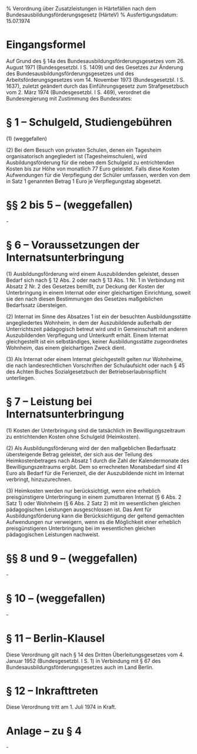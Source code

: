 % Verordnung über Zusatzleistungen in Härtefällen nach dem Bundesausbildungsförderungsgesetz  (HärteV)
% Ausfertigungsdatum: 15.07.1974
 
# Eingangsformel

Auf Grund des § 14a des Bundesausbildungsförderungsgesetzes vom 26. August 1971 (Bundesgesetzbl. I S. 1409) und des Gesetzes zur Änderung des Bundesausbildungsförderungsgesetzes und des Arbeitsförderungsgesetzes vom 14. November 1973 (Bundesgesetzbl. I S. 1637), zuletzt geändert durch das Einführungsgesetz zum Strafgesetzbuch vom 2. März 1974 (Bundesgesetzbl. I S. 469), verordnet die Bundesregierung mit Zustimmung des Bundesrates:

# § 1 – Schulgeld, Studiengebühren

(1) (weggefallen)

(2) Bei dem Besuch von privaten Schulen, denen ein Tagesheim organisatorisch angegliedert ist (Tagesheimschulen), wird Ausbildungsförderung für die neben dem Schulgeld zu entrichtenden Kosten bis zur Höhe von monatlich 77 Euro geleistet. Falls diese Kosten Aufwendungen für die Verpflegung der Schüler umfassen, werden von dem in Satz 1 genannten Betrag 1 Euro je Verpflegungstag abgesetzt.

# §§ 2 bis 5 – (weggefallen)

\-

# § 6 – Voraussetzungen der Internatsunterbringung

(1) Ausbildungsförderung wird einem Auszubildenden geleistet, dessen Bedarf sich nach § 12 Abs. 2 oder nach § 13 Abs. 1 Nr. 1 in Verbindung mit Absatz 2 Nr. 2 des Gesetzes bemißt, zur Deckung der Kosten der Unterbringung in einem Internat oder einer gleichartigen Einrichtung, soweit sie den nach diesen Bestimmungen des Gesetzes maßgeblichen Bedarfssatz übersteigen.

(2) Internat im Sinne des Absatzes 1 ist ein der besuchten Ausbildungsstätte angegliedertes Wohnheim, in dem der Auszubildende außerhalb der Unterrichtszeit pädagogisch betreut wird und in Gemeinschaft mit anderen Auszubildenden Verpflegung und Unterkunft erhält. Einem Internat gleichgestellt ist ein selbständiges, keiner Ausbildungsstätte zugeordnetes Wohnheim, das einem gleichartigen Zweck dient.

(3) Als Internat oder einem Internat gleichgestellt gelten nur Wohnheime, die nach landesrechtlichen Vorschriften der Schulaufsicht oder nach § 45 des Achten Buches Sozialgesetzbuch der Betriebserlaubnispflicht unterliegen.

# § 7 – Leistung bei Internatsunterbringung

(1) Kosten der Unterbringung sind die tatsächlich im Bewilligungszeitraum zu entrichtenden Kosten ohne Schulgeld (Heimkosten).

(2) Als Ausbildungsförderung wird der den maßgeblichen Bedarfssatz übersteigende Betrag geleistet, der sich aus der Teilung des Heimkostenbetrages nach Absatz 1 durch die Zahl der Kalendermonate des Bewilligungszeitraums ergibt. Dem so errechneten Monatsbedarf sind 41 Euro als Bedarf für die Ferienzeit, die der Auszubildende nicht im Internat verbringt, hinzuzurechnen.

(3) Heimkosten werden nur berücksichtigt, wenn eine erheblich preisgünstigere Unterbringung in einem zumutbaren Internat (§ 6 Abs. 2 Satz 1) oder Wohnheim (§ 6 Abs. 2 Satz 2) mit im wesentlichen gleichen pädagogischen Leistungen ausgeschlossen ist. Das Amt für Ausbildungsförderung kann die Berücksichtigung der geltend gemachten Aufwendungen nur verweigern, wenn es die Möglichkeit einer erheblich preisgünstigeren Unterbringung bei im wesentlichen gleichen pädagogischen Leistungen nachweist.

# §§ 8 und 9 – (weggefallen)

\-

# § 10 – (weggefallen)

\-

# § 11 – Berlin-Klausel

Diese Verordnung gilt nach § 14 des Dritten Überleitungsgesetzes vom 4. Januar 1952 (Bundesgesetzbl. I S. 1) in Verbindung mit § 67 des Bundesausbildungsförderungsgesetzes auch im Land Berlin.

# § 12 – Inkrafttreten

Diese Verordnung tritt am 1. Juli 1974 in Kraft.

# Anlage – zu § 4

\-
